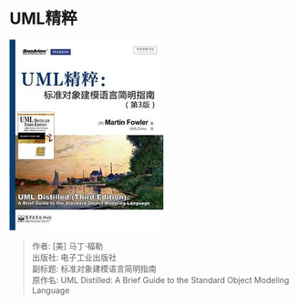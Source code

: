 # UML精粹

![封面](./cover.jpg)

> 作者: [美] 马丁·福勒      
> 出版社: 电子工业出版社      
> 副标题: 标准对象建模语言简明指南   
> 原作名: UML Distilled: A Brief Guide to the Standard Object Modeling Language   
